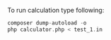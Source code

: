 To run calculation type following:

```php
composer dump-autoload -o
php calculator.php < test_1.in
```

